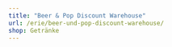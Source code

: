 ```yaml
---
title: "Beer & Pop Discount Warehouse"
url: /erie/beer-und-pop-discount-warehouse/
shop: Getränke
---
```

